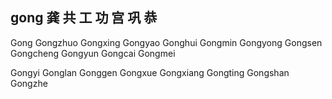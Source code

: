gong  龚 共 工 功 宫 巩 恭
---

Gong Gongzhuo Gongxing Gongyao Gonghui Gongmin Gongyong Gongsen Gongcheng Gongyun Gongcai Gongmei

Gongyi Gonglan Gonggen Gongxue Gongxiang Gongting Gongshan Gongzhe 
